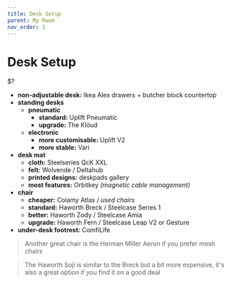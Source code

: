 ```yaml
---
title: Desk Setup
parent: My Room
nav_order: 1
---
```

# Desk Setup

$?

- **non-adjustable desk:** Ikea Alex drawers + butcher block countertop
- **standing desks** 
	- **pneumatic** 
		- **standard:** Uplift Pneumatic
		- **upgrade:** The Klöud
	- **electronic** 
		- **more customisable:** Uplift V2
		- **more stable:** Vari
- **desk mat** 
	- **cloth:** Steelseries QcK XXL
	- **felt:** Wolvende / Deltahub
	- **printed designs:** deskpads gallery
	- **most features:** Orbitkey *(magnetic cable management)*
- **chair**
	- **cheaper:** Colamy Atlas / *used chairs*
	- **standard:** Haworth Breck / Steelcase Series 1
	- **better:** Haworth Zody / Steelcase Amia
	- **upgrade:** Haworth Fern / Steelcase Leap V2 or Gesture
- **under-desk footrest:** ComfiLife

> Another great chair is the Herman Miller Aeron if you prefer mesh chairs

> The Haworth Soji is similar to the Breck but a bit more expensive, it's also a great option if you find it on a good deal
